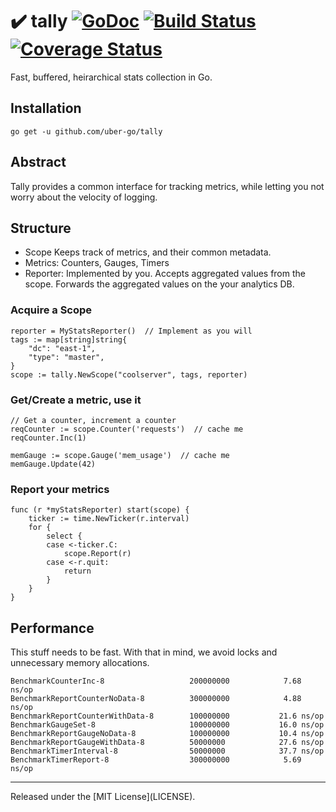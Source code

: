 # :heavy_check_mark: tally [![GoDoc][doc-img]][doc] [![Build Status][ci-img]][ci] [![Coverage Status][cov-img]][cov]

Fast, buffered, heirarchical stats collection in Go.

## Installation
`go get -u github.com/uber-go/tally`

## Abstract

Tally provides a common interface for tracking metrics, while letting
you not worry about the velocity of logging.

## Structure

- Scope Keeps track of metrics, and their common metadata.
- Metrics: Counters, Gauges, Timers
- Reporter: Implemented by you. Accepts aggregated values from the scope. Forwards the aggregated values on the your analytics DB.

### Acquire a Scope ###
```golang
reporter = MyStatsReporter()  // Implement as you will
tags := map[string]string{
	"dc": "east-1",
	"type": "master",
}
scope := tally.NewScope("coolserver", tags, reporter)
```

### Get/Create a metric, use it ###
```golang
// Get a counter, increment a counter
reqCounter := scope.Counter('requests')  // cache me
reqCounter.Inc(1)

memGauge := scope.Gauge('mem_usage')  // cache me
memGauge.Update(42)
```

### Report your metrics ###
``` golang
func (r *myStatsReporter) start(scope) {
	ticker := time.NewTicker(r.interval)
	for {
		select {
		case <-ticker.C:
			scope.Report(r)
		case <-r.quit:
			return
		}
	}
}
```

## Performance

This stuff needs to be fast. With that in mind, we avoid locks and unnecessary memory allocations.

```
BenchmarkCounterInc-8               	200000000	         7.68 ns/op
BenchmarkReportCounterNoData-8      	300000000	         4.88 ns/op
BenchmarkReportCounterWithData-8    	100000000	        21.6 ns/op
BenchmarkGaugeSet-8                 	100000000	        16.0 ns/op
BenchmarkReportGaugeNoData-8        	100000000	        10.4 ns/op
BenchmarkReportGaugeWithData-8      	50000000	        27.6 ns/op
BenchmarkTimerInterval-8            	50000000	        37.7 ns/op
BenchmarkTimerReport-8              	300000000	         5.69 ns/op
```

<hr>
Released under the [MIT License](LICENSE).

[doc-img]: https://godoc.org/github.com/uber-go/tally?status.svg
[doc]: https://godoc.org/github.com/uber-go/tally
[ci-img]: https://travis-ci.org/uber-go/tally.svg?branch=master
[ci]: https://travis-ci.org/uber-go/tally
[cov-img]: https://coveralls.io/repos/github/uber-go/tally/badge.svg?branch=master
[cov]: https://coveralls.io/github/uber-go/tally?branch=master
[glide.lock]: https://github.com/uber-go/tally/blob/master/glide.lock
[v1]: https://github.com/uber-go/tally/milestones
